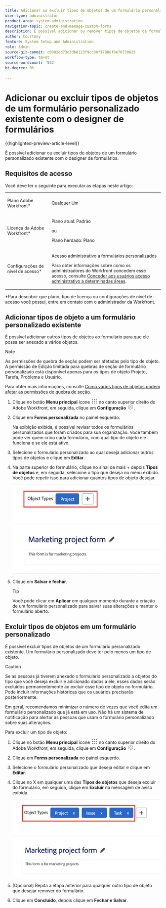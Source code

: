 ```yaml
---
title: Adicionar ou excluir tipos de objetos de um formulário personalizado existente com o designer de formulários
user-type: administrator
product-area: system-administration
navigation-topic: create-and-manage-custom-forms
description: É possível adicionar ou remover tipos de objetos de formulários personalizados com o designer de formulários.
author: Courtney
feature: System Setup and Administration
role: Admin
source-git-commit: c0082dd73e3db8123f9cc08f1798ef8e70730625
workflow-type: tm+mt
source-wordcount: '532'
ht-degree: 0%

---
```



# Adicionar ou excluir tipos de objetos de um formulário personalizado existente com o designer de formulários

{{highlighted-preview-article-level}}

É possível adicionar ou excluir tipos de objetos de um formulário personalizado existente com o designer de formulários.

## Requisitos de acesso

Você deve ter o seguinte para executar as etapas neste artigo:

<table style="table-layout:auto"> 
 <col> 
 <col> 
 <tbody> 
  <tr data-mc-conditions=""> 
   <td role="rowheader"> <p>Plano Adobe Workfront*</p> </td> 
   <td>Qualquer Um</td> 
  </tr> 
  <tr> 
   <td role="rowheader">Licença da Adobe Workfront*</td> 
   <td>
   <p>Plano atual: Padrão</p>
   <p>ou</p>
   <p>Plano herdado: Plano</p></td> 
  </tr> 
  <tr data-mc-conditions=""> 
   <td role="rowheader">Configurações de nível de acesso*</td> 
   <td><p>Acesso administrativo a formulários personalizados</p> <p>Para obter informações sobre como os administradores do Workfront concedem esse acesso, consulte <a href="/help/quicksilver/administration-and-setup/add-users/configure-and-grant-access/grant-users-admin-access-certain-areas.md" class="MCXref xref">Conceder aos usuários acesso administrativo a determinadas áreas</a>.</p></td> 
  </tr>  
 </tbody> 
</table>

&#42;Para descobrir que plano, tipo de licença ou configurações de nível de acesso você possui, entre em contato com o administrador da Workfront.

## Adicionar tipos de objeto a um formulário personalizado existente

É possível adicionar outros tipos de objetos ao formulário para que ele possa ser anexado a vários objetos.

>[!NOTE]
>
>As permissões de quebra de seção podem ser afetadas pelo tipo de objeto. A permissão de Edição limitada para quebras de seção de formulário personalizado está disponível apenas para os tipos de objeto Projeto, Tarefa, Problema e Usuário.
>
>Para obter mais informações, consulte [Como vários tipos de objetos podem afetar as permissões de quebra de seção](/help/quicksilver/administration-and-setup/customize-workfront/create-manage-custom-forms/form-designer/design-a-form/organize-a-form.md#how-multiple-object-types-can-affect-section-break-permissions).


1. Clique no botão **Menu principal** ícone ![](assets/main-menu-icon.png) no canto superior direito do Adobe Workfront, em seguida, clique em **Configuração** ![](assets/gear-icon-settings.png).

1. Clique em **Forms personalizada** no painel esquerdo.

   Na exibição exibida, é possível revisar todos os formulários personalizados que foram criados para sua organização. Você também pode ver quem criou cada formulário, com qual tipo de objeto ele funciona e se ele está ativo.

1. Selecione o formulário personalizado ao qual deseja adicionar outros tipos de objetos e clique em **Editar**.

1. Na parte superior do formulário, clique no sinal de mais + depois **Tipos de objetos** e, em seguida, selecione o tipo que deseja no menu exibido. Você pode repetir isso para adicionar quantos tipos de objeto desejar.

   ![](assets/add-new-object.png)

1. Clique em **Salvar e fechar**.

   >[!TIP]
   >
   >Você pode clicar em **Aplicar** em qualquer momento durante a criação de um formulário personalizado para salvar suas alterações e manter o formulário aberto.

## Excluir tipos de objetos em um formulário personalizado

É possível excluir tipos de objetos de um formulário personalizado existente. Um formulário personalizado deve ter pelo menos um tipo de objeto.

>[!CAUTION]
>
>Se as pessoas já tiverem anexado o formulário personalizado a objetos do tipo que você deseja excluir e adicionado dados a ele, esses dados serão excluídos permanentemente ao excluir esse tipo de objeto no formulário. Pode incluir informações históricas que os usuários precisarão posteriormente.
>
>Em geral, recomendamos minimizar o número de vezes que você edita um formulário personalizado que já está em uso. Não há um sistema de notificação para alertar as pessoas que usam o formulário personalizado sobre suas alterações.

Para excluir um tipo de objeto:

1. Clique no botão **Menu principal** ícone ![](assets/main-menu-icon.png) no canto superior direito do Adobe Workfront, em seguida, clique em **Configuração** ![](assets/gear-icon-settings.png).

1. Clique em **Forms personalizada** no painel esquerdo.
1. Selecione o formulário personalizado que deseja editar e clique em **Editar**.
1. Clique no X em qualquer uma das **Tipos de objetos** que deseja excluir do formulário, em seguida, clique em **Excluir** na mensagem de aviso exibida.

   ![](assets/delete-object-types.png)

1. (Opcional) Repita a etapa anterior para qualquer outro tipo de objeto que desejar remover do formulário.
1. Clique em **Concluído**, depois clique em **Fechar e Salvar**.
